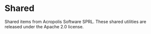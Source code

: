 # Shared
Shared items from Acropolis Software SPRL. These shared utilities are released under the Apache 2.0 license.

